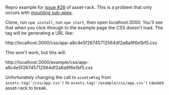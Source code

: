 Repro example for [issue #26](https://github.com/techpines/asset-rack/issues/26) of asset-rack. This is a problem that only occurs with [mounting sub-apps](http://vimeo.com/56166857).

Clone, run `npm install`, run `npm start`, then open localhost:3000. You'll see that when you
click through to the example page the CSS doesn't load. The tag will be
generating a URL like:

http://localhost:3000/css/app-a8c4e5f26745712564df2a8a9f6e1bf5.css

This won't work, but this will:

http://localhost:3000/example/css/app-a8c4e5f26745712564df2a8a9f6e1bf5.css

Unfortunately changing the call to `assets#tag` from
`assets.tag('/css/app.css')` to `assets.tag('/example/css/app.css')`
causes asset-rack to break.

